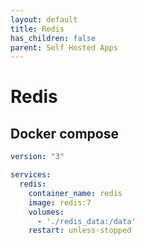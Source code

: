```yaml
---
layout: default
title: Redis
has_children: false
parent: Self Hosted Apps
---
```


# Redis

## Docker compose

```yaml
version: "3"

services:
  redis:
    container_name: redis
    image: redis:7
    volumes:
      - './redis_data:/data'
    restart: unless-stopped
```
